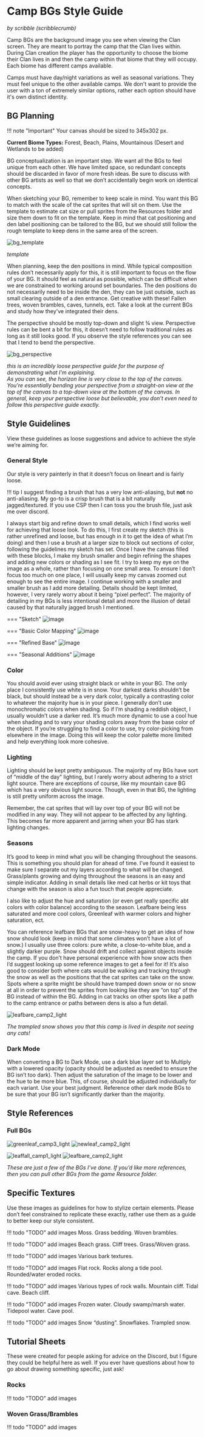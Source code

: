 # Camp BGs Style Guide
_by scribble (scribblecrumb)_

Camp BGs are the background image you see when viewing the Clan screen.  They are meant to portray the camp that the Clan lives within.  During Clan creation the player has the opportunity to choose the biome their Clan lives in and then the camp within that biome that they will occupy.  Each biome has different camps available.

Camps must have day/night variations as well as seasonal variations.  They must feel unique to the other available camps.  We don't want to provide the user with a ton of extremely similar options, rather each option should have it's own distinct identity.

## BG Planning
!!! note "Important"
    Your canvas should be sized to 345x302 px.

**Current Biome Types:** Forest, Beach, Plains, Mountainous (Desert and Wetlands to be added)

BG conceptualization is an important step.  We want all the BGs to feel unique from each other.  We have limited space, so redundant concepts should be discarded in favor of more fresh ideas.  Be sure to discuss with other BG artists as well so that we don’t accidentally begin work on identical concepts.

When sketching your BG, remember to keep scale in mind.  You want this BG to match with the scale of the cat sprites that will sit on them.  Use the template to estimate cat size or pull sprites from the Resources folder and size them down to fit on the template.  Keep in mind that cat positioning and den label positioning can be tailored to the BG, but we should still follow the rough template to keep dens in the same area of the screen.

![bg_template](https://github.com/ClanGenOfficial/clangen/assets/115410010/c1ce6461-d7c3-4b84-b91c-89bb5f0d2c29)

_template_

When planning, keep the den positions in mind.  While typical composition rules don’t necessarily apply for this, it is still important to focus on the flow of your BG.  It should feel as natural as possible, which can be difficult when we are constrained to working around set boundaries.  The den positions do not necessarily need to be inside the den, they can be just outside, such as small clearing outside of a den entrance.  Get creative with these!  Fallen trees, woven brambles, caves, tunnels, ect.  Take a look at the current BGs and study how they've integrated their dens.

The perspective should be mostly top-down and slight ¾ view.  Perspective rules can be bent a bit for this, it doesn’t need to follow traditional rules as long as it still looks good.  If you observe the style references you can see that I tend to bend the perspective.

![bg_perspective](https://github.com/ClanGenOfficial/clangen/assets/115410010/fbab328a-52ee-4a94-a03b-a5751dc21787)

_this is an incredibly loose perspective guide for the purpose of demonstrating what I'm explaining.  
As you can see, the horizon line is very close to the top of the canvas. You're essentially bending your perspective from a straight-on view at the top of the canvas to a top-down view at the bottom of the canvas.  In general, keep your perspective loose but believable, you don't even need to follow this perspective guide exactly._

## Style Guidelines
View these guidelines as loose suggestions and advice to achieve the style we’re aiming for.  

### General Style
Our style is very painterly in that it doesn’t focus on lineart and is fairly loose.  

!!! tip
    I suggest finding a brush that has a very low anti-aliasing, but **not** no anti-aliasing.  My go-to is a crisp brush that is a bit naturally jagged/textured.  If you use CSP then I can toss you the brush file, just ask me over discord.  

I always start big and refine down to small details, which I find works well for achieving that loose look.  To do this, I first create my sketch (this is rather unrefined and loose, but has enough in it to get the idea of what I’m doing) and then I use a brush at a larger size to block out sections of color, following the guidelines my sketch has set.  Once I have the canvas filled with these blocks, I make my brush smaller and begin refining the shapes and adding new colors or shading as I see fit.  I try to keep my eye on the image as a whole, rather than focusing on one small area.  To ensure I don’t focus too much on one place, I will usually keep my canvas zoomed out enough to see the entire image.  I continue working with a smaller and smaller brush as I add more detailing.  Details should be kept limited, however, I very rarely worry about it being “pixel perfect”.  The majority of detailing in my BGs is less intentional detail and more the illusion of detail caused by that naturally jagged brush I mentioned.


=== "Sketch"
    ![image](https://github.com/ClanGenOfficial/clangen/assets/115410010/d95b2431-771c-41e0-93be-aeaaf04d0a42)

=== "Basic Color Mapping"
    ![image](https://github.com/ClanGenOfficial/clangen/assets/115410010/51d12e06-9b06-46aa-a907-fefe90648a96)

=== "Refined Base"
    ![image](https://github.com/ClanGenOfficial/clangen/assets/115410010/c367eaec-725b-4142-bb96-4dc15487f947)

=== "Seasonal Additions"
    ![image](https://github.com/ClanGenOfficial/clangen/assets/115410010/894daee3-bfa5-498c-8981-26f1b4fd7db2)



### Color
You should avoid ever using straight black or white in your BG.  The only place I consistently use white is in snow.  Your darkest darks shouldn’t be black, but should instead be a very dark color, typically a contrasting color to whatever the majority hue is in your piece.  I generally don’t use monochromatic colors when shading.  So if I’m shading a reddish object, I usually wouldn’t use a darker red.  It’s much more dynamic to use a cool hue when shading and to vary your shading colors away from the base color of the object.  If you’re struggling to find a color to use, try color-picking from elsewhere in the image. Doing this will keep the color palette more limited and help everything look more cohesive.  

### Lighting
Lighting should be kept pretty ambiguous.  The majority of my BGs have sort of “middle of the day” lighting, but I rarely worry about adhering to a strict light source.  There are exceptions of course, like my mountain cave BG which has a very obvious light source.  Though, even in that BG, the lighting is still pretty uniform across the image.

Remember, the cat sprites that will lay over top of your BG will not be modified in any way.  They will not appear to be affected by any lighting.  This becomes far more apparent and jarring when your BG has stark lighting changes.

### Seasons
It’s good to keep in mind what you will be changing throughout the seasons.  This is something you should plan for ahead of time.  I’ve found it easiest to make sure I separate out my layers according to what will be changed.  Grass/plants growing and dying throughout the seasons is an easy and simple indicator.  Adding in small details like med cat herbs or kit toys that change with the season is also a fun touch that people appreciate. 

I also like to adjust the hue and saturation (or even get really specific abt colors with color balance) according to the season.  Leafbare being less saturated and more cool colors, Greenleaf with warmer colors and higher saturation, ect. 

You can reference leafbare BGs that are snow-heavy to get an idea of how snow should look (keep in mind that some climates won’t have a lot of snow.)  I usually use three colors: pure white, a close-to-white blue, and a slightly darker purple.  Snow should drift and collect against objects inside the camp.  If you don’t have personal experience with how snow acts then I’d suggest looking up some reference images to get a feel for it!  It’s also good to consider both where cats would be walking and tracking through the snow as well as the positions that the cat sprites can take on the snow.  Spots where a sprite might be should have tramped down snow or no snow at all in order to prevent the sprites from looking like they are “on top” of the BG instead of within the BG.  Adding in cat tracks on other spots like a path to the camp entrance or paths between dens is also a fun detail.

![leafbare_camp2_light](https://github.com/ClanGenOfficial/clangen/assets/115410010/5326cf81-f13a-47b1-9d71-ce28af1320f4)

_The trampled snow shows you that this camp is lived in despite not seeing any cats!_

### Dark Mode
When converting a BG to Dark Mode, use a dark blue layer set to Multiply with a lowered opacity (opacity should be adjusted as needed to ensure the BG isn’t too dark).  Then adjust the saturation of the image to be lower and the hue to be more blue.  This, of course, should be adjusted individually for each variant.  Use your best judgment.  Reference other dark mode BGs to be sure that your BG isn’t significantly darker than the majority.

## Style References

### Full BGs

![greenleaf_camp3_light](https://github.com/ClanGenOfficial/clangen/assets/115410010/536499cf-c43b-4d71-a4d3-0f32ef61f78d)
![newleaf_camp2_light](https://github.com/ClanGenOfficial/clangen/assets/115410010/d6706446-f1ba-4cd7-b0a3-1e75054fe382)

![leaffall_camp1_light](https://github.com/ClanGenOfficial/clangen/assets/115410010/65d919fd-63c6-4202-b0fa-a768c28a892e)
![leafbare_camp2_light](https://github.com/ClanGenOfficial/clangen/assets/115410010/f2900779-933f-4c58-ae66-ebe4a9e437d1)

_These are just a few of the BGs I’ve done.  If you’d like more references, then you can pull other BGs from the game Resource folder._

## Specific Textures
Use these images as guidelines for how to stylize certain elements.  Please don’t feel constrained to replicate these exactly, rather use them as a guide to better keep our style consistent.

!!! todo "TODO"
    add images
    Moss. Grass bedding. Woven brambles.

!!! todo "TODO"
    add images
    Beach grass.  Cliff trees.  Grass/Woven grass.

!!! todo "TODO"
    add images
    Various bark textures.

!!! todo "TODO"
    add images
    Flat rock.  Rocks along a tide pool.  Rounded/water eroded rocks.

!!! todo "TODO"
    add images
    Various types of rock walls. Mountain cliff.  Tidal cave.  Beach cliff.

!!! todo "TODO"
    add images
    Frozen water.  Cloudy swamp/marsh water.  Tidepool water.  Cave pool.

!!! todo "TODO"
    add images
    Snow “dusting”.  Snowflakes.  Trampled snow.

## Tutorial Sheets
These were created for people asking for advice on the Discord, but I figure they could be helpful here as well.  If you ever have questions about how to go about drawing something specific, just ask!  

### Rocks
!!! todo "TODO"
    add images

### Woven Grass/Brambles
!!! todo "TODO"
    add images

